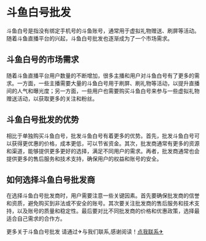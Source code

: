 # 斗鱼白号批发

斗鱼白号是指没有绑定手机号的斗鱼账号，通常用于虚拟礼物赠送、刷屏等活动。随着斗鱼直播平台的兴起，斗鱼白号批发也逐渐成为了一个市场需求。

## 斗鱼白号的市场需求

随着斗鱼直播平台用户数量的不断增加，很多主播和用户对斗鱼白号有了更多的需求。一方面，一些主播需要大量的斗鱼白号用于刷屏、刷礼物等活动，以提升直播间的人气和曝光度；另一方面，一些用户也需要购买斗鱼白号来参与一些虚拟礼物赠送活动，以获取更多的关注和粉丝。

## 斗鱼白号批发的优势

相比于单独购买斗鱼白号，批发斗鱼白号有着更多的优势。首先，批发斗鱼白号可以获得更优惠的价格，成本更低，可以节省资金。其次，批发商通常有更多的资源和渠道，能够提供更多更好的选择，满足不同用户的需求。再者，批发商通常也会提供更多的售后服务和技术支持，确保用户的权益和账号的安全。

## 如何选择斗鱼白号批发商

在选择斗鱼白号批发商时，用户需要注意一些关键因素。首先要确保批发商的信誉和资质，避免购买到非法或不安全的账号。其次要关注批发商的售后服务和技术支持，以及账号的质量和稳定性。最后要对比不同批发商的价格和优惠政策，选择最适合自己需求的合作方。

更多关于斗鱼白号批发 请通过✈与我们联系,感谢阅读！[点我联系✈](https://news.k02.cc)